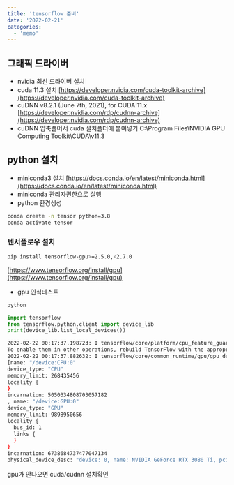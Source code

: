 ```yaml
---
title: 'tensorflow 준비'
date: '2022-02-21'
categories:
  - 'memo'
---
```


## 그래픽 드라이버

- nvidia 최신 드라이버 설치
- cuda 11.3 설치 [https://developer.nvidia.com/cuda-toolkit-archive](https://developer.nvidia.com/cuda-toolkit-archive)
- cuDNN v8.2.1 (June 7th, 2021), for CUDA 11.x [https://developer.nvidia.com/rdp/cudnn-archive](https://developer.nvidia.com/rdp/cudnn-archive)
- cuDNN 압축풀어서 cuda 설치폴더에 붙여넣기 C:\\Program Files\\NVIDIA GPU Computing Toolkit\\CUDA\\v11.3

## python 설치

- miniconda3 설치 [https://docs.conda.io/en/latest/miniconda.html](https://docs.conda.io/en/latest/miniconda.html)
- miniconda 관리자권한으로 실행
- python 환경생성

```bash
conda create -n tensor python=3.8
conda activate tensor
```

### 텐서플로우 설치

```bash
pip install tensorflow-gpu>=2.5.0,<2.7.0
```

[https://www.tensorflow.org/install/gpu](https://www.tensorflow.org/install/gpu)

- gpu 인식테스트

```bash
python
```

```python
import tensorflow
from tensorflow.python.client import device_lib
print(device_lib.list_local_devices())
```

```bash
2022-02-22 00:17:37.198723: I tensorflow/core/platform/cpu_feature_guard.cc:142] This TensorFlow binary is optimized with oneAPI Deep Neural Network Library (oneDNN) to use the following CPU instructions in performance-critical operations:  AVX AVX2
To enable them in other operations, rebuild TensorFlow with the appropriate compiler flags.
2022-02-22 00:17:37.882632: I tensorflow/core/common_runtime/gpu/gpu_device.cc:1510] Created device /device:GPU:0 with 9440 MB memory:  -> device: 0, name: NVIDIA GeForce RTX 3080 Ti, pci bus id: 0000:23:00.0, compute capability: 8.6
[name: "/device:CPU:0"
device_type: "CPU"
memory_limit: 268435456
locality {
}
incarnation: 5050334808703057182
, name: "/device:GPU:0"
device_type: "GPU"
memory_limit: 9898950656
locality {
  bus_id: 1
  links {
  }
}
incarnation: 6738684737477047134
physical_device_desc: "device: 0, name: NVIDIA GeForce RTX 3080 Ti, pci bus id: 0000:23:00.0, compute capability: 8.6"
```

gpu가 안나오면 cuda/cudnn 설치확인

